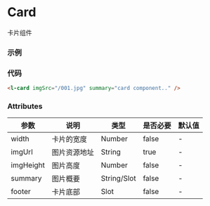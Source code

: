 # Card

卡片组件

### 示例

<!-- 这个是部署到github下的lollipope-ui仓库下 所以添加lollipope-ui  -->
<l-card imgSrc='/lollipope-ui/001.jpg' summary='card component'/>

### 代码

```html
<l-card imgSrc="/001.jpg" summary="card component.." />
```

### Attributes

| 参数      | 说明         | 类型        | 是否必要 | 默认值 |
| --------- | ------------ | ----------- | -------- | ------ |
| width     | 卡片的宽度   | Number      | false    | -      |
| imgUrl    | 图片资源地址 | String      | true     | -      |
| imgHeight | 图片高度     | Number      | false    | -      |
| summary   | 图片概要     | String/Slot | false    | -      |
| footer    | 卡片底部     | Slot        | false    | -      |
